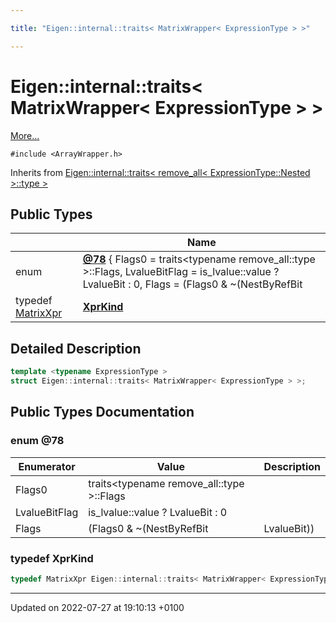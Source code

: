 ```yaml
---

title: "Eigen::internal::traits< MatrixWrapper< ExpressionType > >"

---
```


# Eigen::internal::traits< MatrixWrapper< ExpressionType > >



 [More...](#detailed-description)


`#include <ArrayWrapper.h>`

Inherits from [Eigen::internal::traits< remove_all< ExpressionType::Nested >::type >](http://example.org/classes/structeigen_1_1internal_1_1traits/)

## Public Types

|                | Name           |
| -------------- | -------------- |
| enum| **[@78](http://example.org/classes/structeigen_1_1internal_1_1traits_3_01matrixwrapper_3_01expressiontype_01_4_01_4/#enum-@78)** { Flags0 = traits<typename remove_all<typename ExpressionType::Nested>::type >::Flags, LvalueBitFlag = is_lvalue<ExpressionType>::value ? LvalueBit : 0, Flags = (Flags0 & ~(NestByRefBit | LvalueBit)) | LvalueBitFlag} |
| typedef <a href="http://example.org/classes/structeigen_1_1matrixxpr/">MatrixXpr</a> | **[XprKind](http://example.org/classes/structeigen_1_1internal_1_1traits_3_01matrixwrapper_3_01expressiontype_01_4_01_4/#typedef-xprkind)**  |

## Detailed Description

```cpp
template <typename ExpressionType >
struct Eigen::internal::traits< MatrixWrapper< ExpressionType > >;
```

## Public Types Documentation

### enum @78

| Enumerator | Value | Description |
| ---------- | ----- | ----------- |
| Flags0 | traits<typename remove_all<typename ExpressionType::Nested>::type >::Flags|   |
| LvalueBitFlag | is_lvalue<ExpressionType>::value ? LvalueBit : 0|   |
| Flags | (Flags0 & ~(NestByRefBit | LvalueBit)) | LvalueBitFlag|   |




### typedef XprKind

```cpp
typedef MatrixXpr Eigen::internal::traits< MatrixWrapper< ExpressionType > >::XprKind;
```


-------------------------------

Updated on 2022-07-27 at 19:10:13 +0100